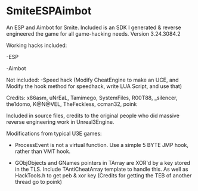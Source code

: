 # SmiteESPAimbot
An ESP and Aimbot for Smite. Included is an SDK I generated &amp; reverse engineered the game for all game-hacking needs.  Version 3.24.3084.2

Working hacks included: 

-ESP

-Aimbot

Not included:
-Speed hack (Modify CheatEngine to make an UCE, and Modify the hook method for speedhack, write LUA Script, and use that)

Credits: x86asm, uNrEaL, Tamimego, SystemFiles, R00T88, _silencer, the1domo, K@N@VEL, TheFeckless, ccman32, poink

Included in source files, credits to the original people who did massive reverse engineering work in Unreal3Engine.

Modifications from typical U3E games:

- ProcessEvent is not a virtual function.  Use a simple 5 BYTE JMP hook, rather than VMT hook.

- GObjObjects and GNames pointers in TArray are XOR'd by a key stored in the TLS.  Include TAntiCheatArray template to handle this.  As well as HackTools.h to get peb & xor key (Credits for getting the TEB of another thread go to poink)
